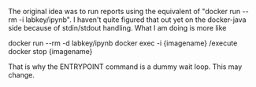 
The original idea was to run reports using the equivalent of "docker run --rm -i labkey/ipynb".  I haven't quite figured that out yet on the docker-java side because of stdin/stdout handling.  What I am doing is more like

docker run --rm -d labkey/ipynb
docker exec -i {imagename} /execute
docker stop {imagename} 

That is why the ENTRYPOINT command is a dummy wait loop.  This may change.
